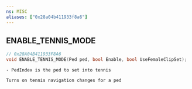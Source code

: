 ```yaml
---
ns: MISC
aliases: ["0x28a04b411933f8a6"]
---
```

## ENABLE_TENNIS_MODE

```c
// 0x28A04B411933F8A6
void ENABLE_TENNIS_MODE(Ped ped, bool Enable, bool UseFemaleClipSet);
```

```
- PedIndex is the ped to set into tennis

Turns on tennis navigation changes for a ped
```
